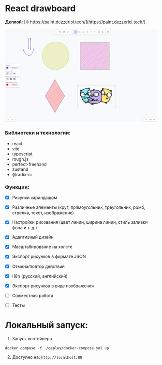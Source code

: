 # React drawboard
**Деплой**: [:globe_with_meridians: https://paint.dezzerlol.tech/](https://paint.dezzerlol.tech/)

![Drawboard screenshot](./assets/drwbrd.png)

### Библиотеки и технологии:
- react
- vite
- typescript
- rough.js
- perfect-freehand
- zustand
- @radix-ui

### Функции:
- [x] Рисунки карандашом
- [x] Различные элементы (круг, прямоугольник, треугольник, ромб, стрелка, текст, изображение)
- [x] Настройки рисования (цвет линии, ширина линии, стиль заливки фона и т. д.)
- [x] Адаптивный дизайн
- [x] Масштабирование на холсте
- [x] Экспорт рисунков в формате JSON
- [x] Отмена/повтор действий
- [x] i18n (русский, английский)
- [x] Экспорт рисунков в виде изображения
- [ ] Совместная работа
- [ ] Тесты
  

# Локальный запуск:
1. Запуск контейнера
```
docker compose -f ./deploy/docker-compose.yml up
```

2. Доступно на: `http://localhost:80`



